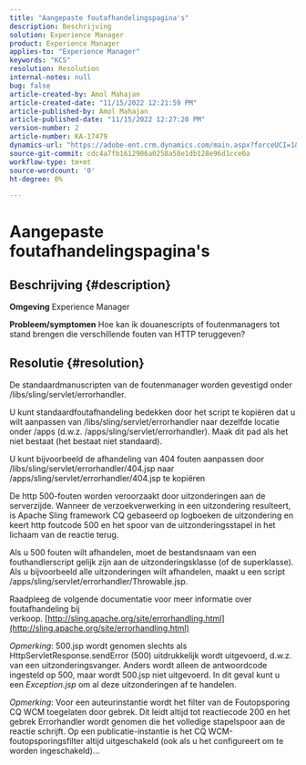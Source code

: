 ```yaml
---
title: "Aangepaste foutafhandelingspagina's"
description: Beschrijving
solution: Experience Manager
product: Experience Manager
applies-to: "Experience Manager"
keywords: "KCS"
resolution: Resolution
internal-notes: null
bug: false
article-created-by: Amol Mahajan
article-created-date: "11/15/2022 12:21:59 PM"
article-published-by: Amol Mahajan
article-published-date: "11/15/2022 12:27:20 PM"
version-number: 2
article-number: KA-17479
dynamics-url: "https://adobe-ent.crm.dynamics.com/main.aspx?forceUCI=1&pagetype=entityrecord&etn=knowledgearticle&id=9c776318-e064-ed11-9561-6045bd006a22"
source-git-commit: cdc4a7fb1612906a0258a58e1db128e96d1cce0a
workflow-type: tm+mt
source-wordcount: '0'
ht-degree: 0%

---
```


# Aangepaste foutafhandelingspagina&#39;s

## Beschrijving {#description}

<b>Omgeving</b>
Experience Manager


<b>Probleem/symptomen</b>
Hoe kan ik douanescripts of foutenmanagers tot stand brengen die verschillende fouten van HTTP teruggeven?


## Resolutie {#resolution}


De standaardmanuscripten van de foutenmanager worden gevestigd onder /libs/sling/servlet/errorhandler.

U kunt standaardfoutafhandeling bedekken door het script te kopiëren dat u wilt aanpassen van /libs/sling/servlet/errorhandler naar dezelfde locatie onder /apps (d.w.z. /apps/sling/servlet/errorhandler). Maak dit pad als het niet bestaat (het bestaat niet standaard).

U kunt bijvoorbeeld de afhandeling van 404 fouten aanpassen door /libs/sling/servlet/errorhandler/404.jsp naar /apps/sling/servlet/errorhandler/404.jsp te kopiëren

De http 500-fouten worden veroorzaakt door uitzonderingen aan de serverzijde. Wanneer de verzoekverwerking in een uitzondering resulteert, is Apache Sling framework CQ gebaseerd op logboeken de uitzondering en keert http foutcode 500 en het spoor van de uitzonderingsstapel in het lichaam van de reactie terug.

Als u 500 fouten wilt afhandelen, moet de bestandsnaam van een fouthandlerscript gelijk zijn aan de uitzonderingsklasse (of de superklasse). Als u bijvoorbeeld alle uitzonderingen wilt afhandelen, maakt u een script /apps/sling/servlet/errorhandler/Throwable.jsp.

Raadpleeg de volgende documentatie voor meer informatie over foutafhandeling bij verkoop. [http://sling.apache.org/site/errorhandling.html](http://sling.apache.org/site/errorhandling.html)

*Opmerking*: 500.jsp wordt genomen slechts als HttpServletResponse.sendError (500) uitdrukkelijk wordt uitgevoerd, d.w.z. van een uitzonderingsvanger.
Anders wordt alleen de antwoordcode ingesteld op 500, maar wordt 500.jsp niet uitgevoerd.
In dit geval kunt u een *Exception.jsp* om al deze uitzonderingen af te handelen.

*Opmerking*: Voor een auteurinstantie wordt het filter van de Foutopsporing CQ WCM toegelaten door gebrek. Dit leidt altijd tot reactiecode 200 en het gebrek Errorhandler wordt genomen die het volledige stapelspoor aan de reactie schrijft. Op een publicatie-instantie is het CQ WCM-foutopsporingsfilter altijd uitgeschakeld (ook als u het configureert om te worden ingeschakeld)...

